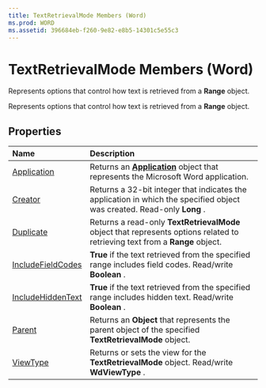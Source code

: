```yaml
---
title: TextRetrievalMode Members (Word)
ms.prod: WORD
ms.assetid: 396684eb-f260-9e82-e8b5-14301c5e55c3
---
```



# TextRetrievalMode Members (Word)
Represents options that control how text is retrieved from a  **Range** object.

Represents options that control how text is retrieved from a  **Range** object.


## Properties



|**Name**|**Description**|
|:-----|:-----|
|[Application](textretrievalmode-application-property-word.md)|Returns an  **[Application](application-object-word.md)** object that represents the Microsoft Word application.|
|[Creator](textretrievalmode-creator-property-word.md)|Returns a 32-bit integer that indicates the application in which the specified object was created. Read-only  **Long** .|
|[Duplicate](textretrievalmode-duplicate-property-word.md)|Returns a read-only  **TextRetrievalMode** object that represents options related to retrieving text from a **Range** object.|
|[IncludeFieldCodes](textretrievalmode-includefieldcodes-property-word.md)| **True** if the text retrieved from the specified range includes field codes. Read/write **Boolean** .|
|[IncludeHiddenText](textretrievalmode-includehiddentext-property-word.md)| **True** if the text retrieved from the specified range includes hidden text. Read/write **Boolean** .|
|[Parent](textretrievalmode-parent-property-word.md)|Returns an  **Object** that represents the parent object of the specified **TextRetrievalMode** object.|
|[ViewType](textretrievalmode-viewtype-property-word.md)|Returns or sets the view for the  **TextRetrievalMode** object. Read/write **WdViewType** .|

